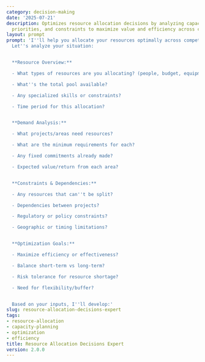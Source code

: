 ```yaml
---
category: decision-making
date: '2025-07-21'
description: Optimizes resource allocation decisions by analyzing capacity, demand,
  priorities, and constraints to maximize value and efficiency across competing needs.
layout: prompt
prompt: 'I''ll help you allocate your resources optimally across competing demands.
  Let''s analyze your situation:


  **Resource Overview:**

  - What types of resources are you allocating? (people, budget, equipment, time)

  - What''s the total pool available?

  - Any specialized skills or constraints?

  - Time period for this allocation?


  **Demand Analysis:**

  - What projects/areas need resources?

  - What are the minimum requirements for each?

  - Any fixed commitments already made?

  - Expected value/return from each area?


  **Constraints & Dependencies:**

  - Any resources that can''t be split?

  - Dependencies between projects?

  - Regulatory or policy constraints?

  - Geographic or timing limitations?


  **Optimization Goals:**

  - Maximize efficiency or effectiveness?

  - Balance short-term vs long-term?

  - Risk tolerance for resource shortage?

  - Need for flexibility/buffer?


  Based on your inputs, I''ll develop:'
slug: resource-allocation-decisions-expert
tags:
- resource-allocation
- capacity-planning
- optimization
- efficiency
title: Resource Allocation Decisions Expert
version: 2.0.0
---
```

